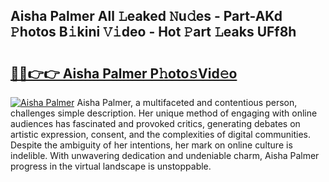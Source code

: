 ## Aisha Palmer All 𝙻eaked 𝙽u𝚍es - Part-AKd 𝙿hotos B𝚒kini 𝚅𝚒deo - Hot 𝙿art 𝙻eaks UFf8h

# <h2><a href="http://ld0jnnv.urlbe.top/?page=Aisha+Palmer">🔗🔗👉👉 Aisha Palmer P𝚑oto𝚜Vid𝚎o</a></h2>

[![Aisha Palmer](https://i.imgur.com/eBuTRDB.gif)](http://ld0jnnv.urlbe.top/?page=Aisha+Palmer)
Aisha Palmer, a multifaceted and contentious person, challenges simple description. Her unique method of engaging with online audiences has fascinated and provoked critics, generating debates on artistic expression, consent, and the complexities of digital communities. Despite the ambiguity of her intentions, her mark on online culture is indelible. With unwavering dedication and undeniable charm, Aisha Palmer progress in the virtual landscape is unstoppable.
